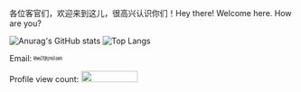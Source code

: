 各位客官们，欢迎来到这儿，很高兴认识你们！Hey there! Welcome here. How are you?
<!-- use https://gh-stats-gen.vercel.app/ to create one -->
![Anurag's GitHub stats](https://github-readme-stats.vercel.app/api?username=ktwu01\&rank_icon=github) ![Top Langs](https://github-readme-stats.vercel.app/api/top-langs/?username=ktwu01&hide_progress=true&langs_count=8)














<!-- Email: ![email](attachments/email.png) -->
Email: <img src="attachments/email.png" alt="email" width="50" height="10"/>

Profile view count:
  <img src="https://profile-counter.glitch.me/ktwu01/count.svg?" width="100" height="20">